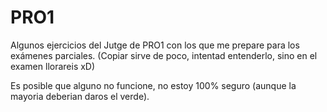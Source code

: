 # PRO1
Algunos ejercicios del Jutge de PRO1 con los que me prepare para los exámenes parciales. (Copiar sirve de poco, intentad entenderlo, sino en el examen llorareis xD)

Es posible que alguno no funcione, no estoy 100% seguro (aunque la mayoria deberian daros el verde).
